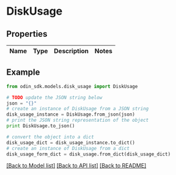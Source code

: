 # DiskUsage


## Properties

Name | Type | Description | Notes
------------ | ------------- | ------------- | -------------

## Example

```python
from odin_sdk.models.disk_usage import DiskUsage

# TODO update the JSON string below
json = "{}"
# create an instance of DiskUsage from a JSON string
disk_usage_instance = DiskUsage.from_json(json)
# print the JSON string representation of the object
print DiskUsage.to_json()

# convert the object into a dict
disk_usage_dict = disk_usage_instance.to_dict()
# create an instance of DiskUsage from a dict
disk_usage_form_dict = disk_usage.from_dict(disk_usage_dict)
```
[[Back to Model list]](../README.md#documentation-for-models) [[Back to API list]](../README.md#documentation-for-api-endpoints) [[Back to README]](../README.md)


